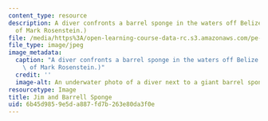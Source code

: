 ```yaml
---
content_type: resource
description: A diver confronts a barrel sponge in the waters off Belize.  (Image courtesy
  of Mark Rosenstein.)
file: /media/https%3A/open-learning-course-data-rc.s3.amazonaws.com/pe-210-scuba-spring-2007/6b45d9859e5da887fd7b263e80da3f0e_pe-210s07.jpg
file_type: image/jpeg
image_metadata:
  caption: "A diver confronts a barrel sponge in the waters off Belize.\_ (Image courtesy\
    \ of Mark Rosenstein.)"
  credit: ''
  image-alt: An underwater photo of a diver next to a giant barrel sponge.
resourcetype: Image
title: Jim and Barrell Sponge
uid: 6b45d985-9e5d-a887-fd7b-263e80da3f0e
---
```

